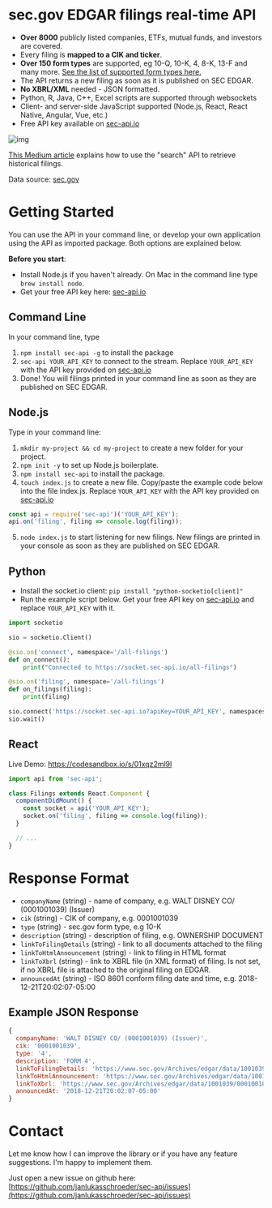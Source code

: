# sec.gov EDGAR filings real-time API

- **Over 8000** publicly listed companies, ETFs, mutual funds, and investors are covered.
- Every filing is **mapped to a CIK and ticker**.
- **Over 150 form types** are supported, eg 10-Q, 10-K, 4, 8-K, 13-F and many more.
  [See the list of supported form types here.](https://www.sec.gov/forms)
- The API returns a new filing as soon as it is published on SEC EDGAR.
- **No XBRL/XML** needed - JSON formatted.
- Python, R, Java, C++, Excel scripts are supported through websockets
- Client- and server-side JavaScript supported (Node.js, React, React Native, Angular, Vue, etc.)
- Free API key available on [sec-api.io](https://sec-api.io)

![img](https://i.imgur.com/4TjC4fH.gif)

[This Medium article](https://medium.com/@jan_5421/sec-edgar-api-2-b2cfb82c1d9e)
explains how to use the "search" API to retrieve
historical filings.

Data source: [sec.gov](https://www.sec.gov/edgar/searchedgar/companysearch.html)

# Getting Started

You can use the API in your command line, or develop your own application
using the API as imported package. Both options are explained below.

**Before you start**:

- Install Node.js if you haven't already. On Mac in the command line type `brew install node`.
- Get your free API key here: [sec-api.io](https://sec-api.io)

## Command Line

In your command line, type

1. `npm install sec-api -g` to install the package
2. `sec-api YOUR_API_KEY` to connect to the stream. Replace `YOUR_API_KEY` with
   the API key provided on [sec-api.io](https://sec-api.io)
3. Done! You will filings printed in your command line
   as soon as they are published on SEC EDGAR.

## Node.js

Type in your command line:

1. `mkdir my-project && cd my-project` to create a new folder for your project.
2. `npm init -y` to set up Node.js boilerplate.
3. `npm install sec-api` to install the package.
4. `touch index.js` to create a new file. Copy/paste the example code below
   into the file index.js. Replace `YOUR_API_KEY` with the API key provided on [sec-api.io](https://sec-api.io)

```js
const api = require('sec-api')('YOUR_API_KEY');
api.on('filing', filing => console.log(filing));
```

5. `node index.js` to start listening for new filings. New filings are
   printed in your console as soon as they are published on SEC EDGAR.

## Python

- Install the socket.io client: `pip install "python-socketio[client]"`
- Run the example script below. Get your free API key on [sec-api.io](https://sec-api.io)
  and replace `YOUR_API_KEY` with it.

```python
import socketio

sio = socketio.Client()

@sio.on('connect', namespace='/all-filings')
def on_connect():
    print("Connected to https://socket.sec-api.io/all-filings")

@sio.on('filing', namespace='/all-filings')
def on_filings(filing):
    print(filing)

sio.connect('https://socket.sec-api.io?apiKey=YOUR_API_KEY', namespaces=['/all-filings'])
sio.wait()
```

## React

Live Demo: https://codesandbox.io/s/01xqz2ml9l

```js
import api from 'sec-api';

class Filings extends React.Component {
  componentDidMount() {
    const socket = api('YOUR_API_KEY');
    socket.on('filing', filing => console.log(filing));
  }

  // ...
}
```

# Response Format

- `companyName` (string) - name of company, e.g. WALT DISNEY CO/ (0001001039) (Issuer)
- `cik` (string) - CIK of company, e.g. 0001001039
- `type` (string) - sec.gov form type, e.g 10-K
- `description` (string) - description of filing, e.g. OWNERSHIP DOCUMENT
- `linkToFilingDetails` (string) - link to all documents attached to the filing
- `linkToHtmlAnnouncement` (string) - link to filing in HTML format
- `linkToXbrl` (string) - link to XBRL file (in XML format) of filing. Is not set, if no XBRL file is attached to
  the original filing on EDGAR.
- `announcedAt` (string) - ISO 8601 conform filing date and time, e.g. 2018-12-21T20:02:07-05:00

## Example JSON Response

```js
{
  companyName: 'WALT DISNEY CO/ (0001001039) (Issuer)',
  cik: '0001001039',
  type: '4',
  description: 'FORM 4',
  linkToFilingDetails: 'https://www.sec.gov/Archives/edgar/data/1001039/000100103918000235/0001001039-18-000235-index.htm',
  linkToHtmlAnnouncement: 'https://www.sec.gov/Archives/edgar/data/1001039/000100103918000235/xslF345X03/wf-form4_154544051056009.xml',
  linkToXbrl: 'https://www.sec.gov/Archives/edgar/data/1001039/000100103918000235/wf-form4_154544051056009.xml',
  announcedAt: '2018-12-21T20:02:07-05:00'
}
```

# Contact

Let me know how I can improve the library or if you have any feature
suggestions. I'm happy to implement them.

Just open a new issue on github here:
[https://github.com/janlukasschroeder/sec-api/issues](https://github.com/janlukasschroeder/sec-api/issues)
